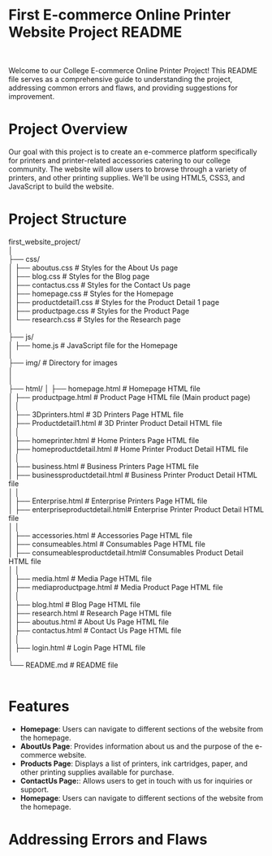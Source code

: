 <h1>First E-commerce Online Printer Website Project README</h1>
<br>
<p>Welcome to our College E-commerce Online Printer Project! This README file serves as a comprehensive guide 
   to understanding the project, addressing common errors and flaws, and providing suggestions for improvement.</p>
<h1>Project Overview</h1>
<p>Our goal with this project is to create an e-commerce platform specifically for printers and printer-related 
   accessories catering to our college community. The website will allow users to browse through a variety of printers,
   and other printing supplies. We'll be using HTML5, CSS3, and JavaScript to build the website.</p>
<h1>Project Structure</h1>
first_website_project/<br>
│<br>
├── css/<br>
│   ├── aboutus.css            # Styles for the About Us page<br>
│   ├── blog.css               # Styles for the Blog page<br>
│   ├── contactus.css          # Styles for the Contact Us page<br>
│   ├── homepage.css           # Styles for the Homepage<br>
│   ├── productdetail1.css     # Styles for the Product Detail 1 page<br>
│   ├── productpage.css        # Styles for the Product Page<br>
│   └── research.css           # Styles for the Research page<br>
│<br>
├── js/<br>
│   ├── home.js                # JavaScript file for the Homepage<br>
│<br>
├── img/                        # Directory for images<br>
│<br>
│<br>
├── html/ 
│   ├── homepage.html               # Homepage HTML file<br>
│   ├── productpage.html            # Product Page HTML file (Main product page)<br>
│   │<br>
│   ├── 3Dprinters.html             # 3D Printers Page HTML file<br>
│   ├── Productdetail1.html         # 3D Printer Product Detail HTML file<br>
│   │<br>
│   ├── homeprinter.html            # Home Printers Page HTML file<br>
│   ├── homeproductdetail.html      # Home Printer Product Detail HTML file<br>
│   │<br>
│   ├── business.html               # Business Printers Page HTML file<br>
│   ├── businessproductdetail.html  # Business Printer Product Detail HTML file<br>
│   │<br>
│   ├── Enterprise.html             # Enterprise Printers Page HTML file<br>
│   ├── enterpriseproductdetail.html# Enterprise Printer Product Detail HTML file<br>
│   │<br>
│   ├── accessories.html            # Accessories Page HTML file<br>
│   ├── consumeables.html           # Consumables Page HTML file<br>
│   ├── consumeablesproductdetail.html# Consumables Product Detail HTML file<br>
│   │<br>
│   ├── media.html                  # Media Page HTML file<br>
│   ├── mediaproductpage.html       # Media Product Page HTML file<br>
│   │<br>
│   ├── blog.html                   # Blog Page HTML file<br>
│   ├── research.html               # Research Page HTML file<br>
│   ├── aboutus.html                # About Us Page HTML file<br>
│   ├── contactus.html              # Contact Us Page HTML file<br>
│   │<br>
│   ├── login.html                  # Login Page HTML file<br>
│   <br>
└── README.md                   # README file<br>
<br>
<h1>Features</h1>
<ul>
    <li><b>Homepage</b>: Users can navigate to different sections of the website from the homepage.</li>
    <li><b>AboutUs Page</b>: Provides information about us and the purpose of the e-commerce website.</li>
    <li><b>Products Page</b>: Displays a list of printers, ink cartridges, paper, and other printing supplies available for purchase.</li>
    <li><b>ContactUs Page:</b>: Allows users to get in touch with us for inquiries or support.</li>
    <li><b>Homepage</b>: Users can navigate to different sections of the website from the homepage.</li>
</ul>
<h1>Addressing Errors and Flaws</h1>
